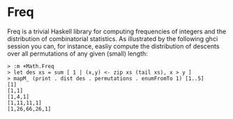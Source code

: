 Freq
====

Freq is a trivial Haskell library for computing frequencies of integers
and the distribution of combinatorial statistics. As illustrated by the
following ghci session you can, for instance, easliy compute the
distribution of descents over all permutations of any given (small)
length:

````
> :m +Math.Freq 
> let des xs = sum [ 1 | (x,y) <- zip xs (tail xs), x > y ]
> mapM_ (print . dist des . permutations . enumFromTo 1) [1..5]
[1]
[1,1]
[1,4,1]
[1,11,11,1]
[1,26,66,26,1]
````
